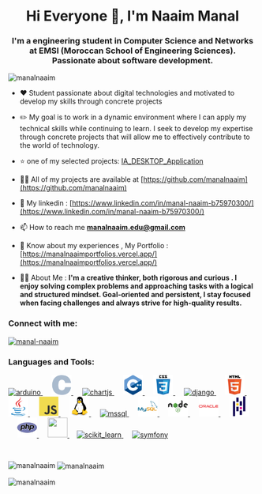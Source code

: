 <h1 align="center">Hi Everyone 👋, I'm Naaim Manal</h1>
<h3 align="center">I'm a engineering student in Computer Science and Networks at EMSI (Moroccan School of Engineering Sciences). Passionate about software development.</h3>

<p align="left"> <img src="https://komarev.com/ghpvc/?username=manalnaaim&label=Profile%20views&color=0e75b6&style=flat" alt="manalnaaim" /> </p>

- ❤️ Student passionate about digital technologies and motivated to develop my skills through concrete projects
  
- ✏️ My goal is to work in a dynamic environment where I can apply my technical skills while continuing to learn. I seek to develop my expertise through concrete projects that will allow me to effectively contribute to the world of technology.
  
- ⭐ one of my selected projects: [IA_DESKTOP_Application](https://github.com/manalnaaim/IA_Desktop_Application)

- 👨‍💻 All of my projects are available at [https://github.com/manalnaaim](https://github.com/manalnaaim)

- 📄 My linkedin : [https://www.linkedin.com/in/manal-naaim-b75970300/](https://www.linkedin.com/in/manal-naaim-b75970300/)

- 📫 How to reach me **manalnaaim.edu@gmail.com**

- 📄 Know about my experiences , My Portfolio : [https://manalnaaimportfolios.vercel.app/](https://manalnaaimportfolios.vercel.app/)

- 👩‍💻 About Me : **I'm a creative thinker, both rigorous and curious . I enjoy solving complex problems and approaching tasks with a logical and structured mindset. Goal-oriented and persistent, I stay focused when facing challenges and always strive for high-quality results.**

<h3 align="left">Connect with me:</h3>
<p align="left">
<a href="https://linkedin.com/in/manal-naaim-b75970300/" target="blank"><img align="center" src="https://raw.githubusercontent.com/rahuldkjain/github-profile-readme-generator/master/src/images/icons/Social/linked-in-alt.svg" alt="manal-naaim" height="30" width="40" /></a> 
</p>

<h3 align="left">Languages and Tools:</h3>
<p align="left">
<a href="https://www.arduino.cc/" target="_blank" rel="noreferrer"> <img src="https://cdn.worldvectorlogo.com/logos/arduino-1.svg" alt="arduino" width="40" height="40"/> </a>  
<a href="https://www.cprogramming.com/" target="_blank" rel="noreferrer"> <img src="https://raw.githubusercontent.com/devicons/devicon/master/icons/c/c-original.svg" alt="c" width="40" height="40"/> </a>  
<a href="https://www.chartjs.org" target="_blank" rel="noreferrer"> <img src="https://www.chartjs.org/media/logo-title.svg" alt="chartjs" width="40" height="40"/> </a>  
<a href="https://www.w3schools.com/cpp/" target="_blank" rel="noreferrer"> <img src="https://raw.githubusercontent.com/devicons/devicon/master/icons/cplusplus/cplusplus-original.svg" alt="cplusplus" width="40" height="40"/> </a>  
<a href="https://www.w3schools.com/css/" target="_blank" rel="noreferrer"> <img src="https://raw.githubusercontent.com/devicons/devicon/master/icons/css3/css3-original-wordmark.svg" alt="css3" width="40" height="40"/> </a>  
<a href="https://www.djangoproject.com/" target="_blank" rel="noreferrer"> <img src="https://cdn.worldvectorlogo.com/logos/django.svg" alt="django" width="40" height="40"/> </a>  
<a href="https://www.w3.org/html/" target="_blank" rel="noreferrer"> <img src="https://raw.githubusercontent.com/devicons/devicon/master/icons/html5/html5-original-wordmark.svg" alt="html5" width="40" height="40"/> </a>  
<a href="https://www.java.com" target="_blank" rel="noreferrer"> <img src="https://raw.githubusercontent.com/devicons/devicon/master/icons/java/java-original.svg" alt="java" width="40" height="40"/> </a>  
<a href="https://developer.mozilla.org/en-US/docs/Web/JavaScript" target="_blank" rel="noreferrer"> <img src="https://raw.githubusercontent.com/devicons/devicon/master/icons/javascript/javascript-original.svg" alt="javascript" width="40" height="40"/> </a>  
<a href="https://www.linux.org/" target="_blank" rel="noreferrer"> <img src="https://raw.githubusercontent.com/devicons/devicon/master/icons/linux/linux-original.svg" alt="linux" width="40" height="40"/> </a>  
<a href="https://www.microsoft.com/en-us/sql-server" target="_blank" rel="noreferrer"> <img src="https://www.svgrepo.com/show/303229/microsoft-sql-server-logo.svg" alt="mssql" width="40" height="40"/> </a>  
<a href="https://www.mysql.com/" target="_blank" rel="noreferrer"> <img src="https://raw.githubusercontent.com/devicons/devicon/master/icons/mysql/mysql-original-wordmark.svg" alt="mysql" width="40" height="40"/> </a>  
<a href="https://nodejs.org" target="_blank" rel="noreferrer"> <img src="https://raw.githubusercontent.com/devicons/devicon/master/icons/nodejs/nodejs-original-wordmark.svg" alt="nodejs" width="40" height="40"/> </a>  
<a href="https://www.oracle.com/" target="_blank" rel="noreferrer"> <img src="https://raw.githubusercontent.com/devicons/devicon/master/icons/oracle/oracle-original.svg" alt="oracle" width="40" height="40"/> </a>  
<a href="https://pandas.pydata.org/" target="_blank" rel="noreferrer"> <img src="https://raw.githubusercontent.com/devicons/devicon/2ae2a900d2f041da66e950e4d48052658d850630/icons/pandas/pandas-original.svg" alt="pandas" width="40" height="40"/> </a>  
<a href="https://www.php.net" target="_blank" rel="noreferrer"> <img src="https://raw.githubusercontent.com/devicons/devicon/master/icons/php/php-original.svg" alt="php" width="40" height="40"/> </a>  

  <a href="https://www.python.org" target="_blank" style="margin-right: 15px;"> 
    <img src="https://media.giphy.com/media/v1.Y2lkPTc5MGI3NjExeGQ0a2RzYzB6d2R4b2V1NnNtY3B6dWZ6ZzR4eGZ0bHZqZzB0eGZ6YiZlcD12MV9pbnRlcm5hbF9naWZfYnlfaWQmY3Q9Zw/LMt9638dO8dftAjtco/giphy.gif" width="40" height="40"/> 
  </a>
<a href="https://scikit-learn.org/" target="_blank" rel="noreferrer"> <img src="https://upload.wikimedia.org/wikipedia/commons/0/05/Scikit_learn_logo_small.svg" alt="scikit_learn" width="40" height="40"/> </a>  
<a href="https://symfony.com" target="_blank" rel="noreferrer"> <img src="https://symfony.com/logos/symfony_black_03.svg" alt="symfony" width="40" height="40"/> </a>
</p>

<br>

<p><img align="left" src="https://github-readme-stats.vercel.app/api/top-langs?username=manalnaaim&show_icons=true&locale=en&layout=compact" alt="manalnaaim" /></p>

<p>&nbsp;<img align="center" src="https://github-readme-stats.vercel.app/api?username=manalnaaim&show_icons=true&locale=en" alt="manalnaaim" /></p>

<p><img align="center" src="https://github-readme-streak-stats.herokuapp.com/?user=manalnaaim&" alt="manalnaaim" /></p>

